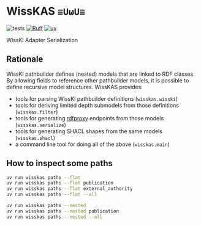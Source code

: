 # WissKAS `≡UωU≡`

![tests](https://github.com/acdh-oeaw/wisskas/actions/workflows/tests.yml/badge.svg)
[![Ruff](https://img.shields.io/endpoint?url=https://raw.githubusercontent.com/astral-sh/ruff/main/assets/badge/v2.json)](https://github.com/astral-sh/ruff)
[![uv](https://img.shields.io/endpoint?url=https://raw.githubusercontent.com/astral-sh/uv/main/assets/badge/v0.json)](https://github.com/astral-sh/uv)

WissKI Adapter Serialization

## Rationale

WissKI pathbuilder defines (nested) models that are linked to RDF classes. By allowing fields to reference other pathbuilder models, it is possible to define recursive model structures. WissKAS provides:

- tools for parsing WissKI pathbuilder definitions (`wisskas.wisski`)
- tools for deriving limited depth submodels from those definitions (`wisskas.filter`)
- tools for generating [rdfproxy](https://github.com/acdh-oeaw/rdfproxy) endpoints from those models (`wisskas.serialize`)
- tools for generating SHACL shapes from the same models (`wisskas.shacl`)
- a command line tool for doing all of the above (`wisskas.main`)

## How to inspect some paths

```bash
uv run wisskas paths --flat
uv run wisskas paths --flat publication
uv run wisskas paths --flat external_authority
uv run wisskas paths --flat --all

uv run wisskas paths --nested
uv run wisskas paths --nested publication
uv run wisskas paths --nested --all
```

